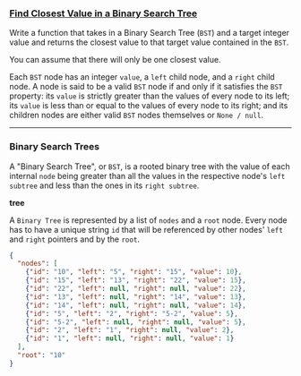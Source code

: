 ### [Find Closest Value in a Binary Search Tree](https://www.algoexpert.io/questions/find-closest-value-in-bst)

Write a function that takes in a Binary Search Tree (`BST`) and a
target integer value and returns the closest value to that target
value contained in the `BST`.

You can assume that there will only be one closest value.

Each `BST` node has an integer `value`, a `left` child node, and a
`right` child node. A node is said to be a valid `BST` node if and
only if it satisfies the `BST` property: its `value` is strictly
greater than the values of every node to its left; its `value` is less
than or equal to the values of every node to its right; and its
children nodes are either valid `BST` nodes themselves or `None /
null`.

---

### Binary Search Trees

A "Binary Search Tree", or `BST`, is a rooted binary tree with the value of each internal `node` being greater than all the values in the respective node's `left subtree` and less than the ones in its `right subtree`.

**tree**

A `Binary Tree` is represented by a list of `nodes` and a `root` node.
Every node has to have a unique string `id` that will be referenced
by other nodes' `left` and `right` pointers and by the `root`.

```json
{
  "nodes": [
    {"id": "10", "left": "5", "right": "15", "value": 10},
    {"id": "15", "left": "13", "right": "22", "value": 15},
    {"id": "22", "left": null, "right": null, "value": 22},
    {"id": "13", "left": null, "right": "14", "value": 13},
    {"id": "14", "left": null, "right": null, "value": 14},
    {"id": "5", "left": "2", "right": "5-2", "value": 5},
    {"id": "5-2", "left": null, "right": null, "value": 5},
    {"id": "2", "left": "1", "right": null, "value": 2},
    {"id": "1", "left": null, "right": null, "value": 1}
  ],
  "root": "10"
}
```


